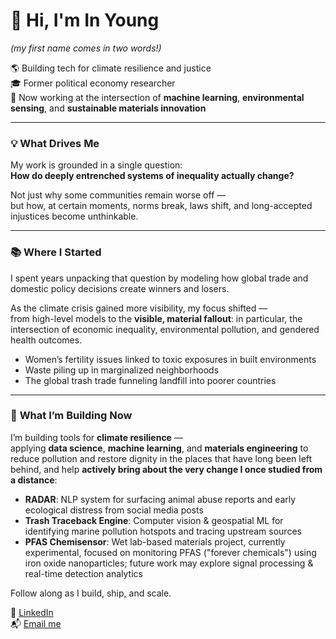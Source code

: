 # 👋 Hi, I'm In Young 
*(my first name comes in two words!)*

🌎 Building tech for climate resilience and justice  
🎓 Former political economy researcher  
🔧 Now working at the intersection of **machine learning**, **environmental sensing**, and **sustainable materials innovation**  

---

### 💡 **What Drives Me**

My work is grounded in a single question:  
**How do deeply entrenched systems of inequality actually change?**  

Not just why some communities remain worse off —  
but how, at certain moments, norms break, laws shift, and long-accepted injustices become unthinkable.


---


### 📚 **Where I Started**

I spent years unpacking that question by modeling how global trade and domestic policy decisions create winners and losers.  

As the climate crisis gained more visibility, my focus shifted —  
from high-level models to the **visible, material fallout**: in particular, the intersection of economic inequality, environmental pollution, and gendered health outcomes. 

- Women’s fertility issues linked to toxic exposures in built environments  
- Waste piling up in marginalized neighborhoods  
- The global trash trade funneling landfill into poorer countries  

---

### 🔨 **What I’m Building Now**

I’m building tools for **climate resilience** —  
applying **data science**, **machine learning**, and **materials engineering** to reduce pollution and restore dignity in the places that have long been left behind, and help **actively bring about the very change I once studied from a distance**:  

- **RADAR**: NLP system for surfacing animal abuse reports and early ecological distress from social media posts  
- **Trash Traceback Engine**: Computer vision & geospatial ML for identifying marine pollution hotspots and tracing upstream sources  
- **PFAS Chemisensor**: Wet lab-based materials project, currently experimental, focused on monitoring PFAS ("forever chemicals") using iron oxide nanoparticles; future work may explore signal processing & real-time detection analytics  

Follow along as I build, ship, and scale.  


🔗 [LinkedIn](https://www.linkedin.com/in/ip-biocode/)  
📬 [Email me](mailto:ip@bu.edu)